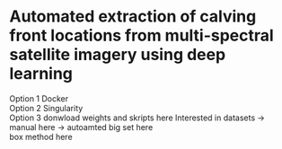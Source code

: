 # Automated extraction of calving front locations from multi-spectral satellite imagery using deep learning

Option 1 Docker  
Option 2 Singularity  
Option 3 donwload weights and skripts here
Interested in datasets -> manual here -> autoamted big set here  
box method here
